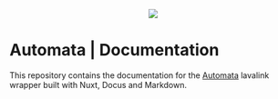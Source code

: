 <p align="center">
  <img src="https://i.imgur.com/GTPBh5x.png" />
</p>

# Automata | Documentation

This repository contains the documentation for the [Automata](https://github.com/shadowrunners/Automata) lavalink wrapper built with Nuxt, Docus and Markdown.
